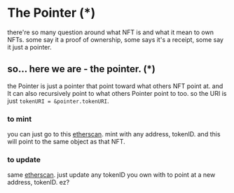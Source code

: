 # The Pointer (*)
there're so many question around what NFT is and what it mean to own NFTs. some say it a proof of ownership, some says it's a receipt, some say it just a pointer. 

## so... here we are - the pointer. (*)
the Pointer is just a pointer that point toward what others NFT point at. and It can also recursively point to what others Pointer point to too.
so the URI is just `tokenURI = &pointer.tokenURI`.


### to mint 
you can just go to this [etherscan](https://etherscan.io/). mint with any address, tokenID. and this will point to the same object as that NFT.

### to update
same [etherscan](https://etherscan.io/). just update any tokenID you own with to point at a new address, tokenID. ez?

